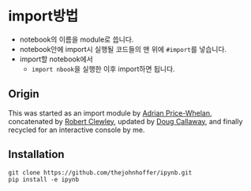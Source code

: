 # import방법

* notebook의 이름을 module로 씁니다.
* notebook안에 import시 실행될 코드들의 맨 위에 `#import`를 넣습니다.
* import할 notebook에서
  * `import nbook`을 실행한 이후 import하면 됩니다.
 
## Origin

This was started as an import module by [Adrian Price-Whelan][0], concatenated by [Robert Clewley][1], updated by [Doug Callaway][2], and finally recycled for an interactive console by me. 

[0]: http://jupyter-notebook.readthedocs.io/en/latest/examples/Notebook/Importing%20Notebooks.html
[1]: https://gist.github.com/robclewley/75b7719119892b99d73b
[2]: https://gist.github.com/DCAL12/1a872bd63bedfb7b12612c8a7ec0f52e

## Installation

```
git clone https://github.com/thejohnhoffer/ipynb.git
pip install -e ipynb
```
